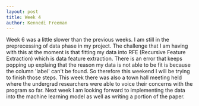 ```yaml
---
layout: post
title: Week 4
author: Kennedi Freeman
---
```


Week 6 was a little slower than the previous weeks. I am still in the preprecessing of data phase in my project. The challenge that I am having with this at the moment is that fitting my data into RFE (Recursive Feature Extraction) which is data feature extraction. There is an error that keeps popping up explaing that the reason my data is not able to be fit is because the column 'label' can't be found. So therefore this weekend I will be trying to finish those steps. This week there was also a town hall meeting held where the undergrad researchers were able to voice their concerns with the program so far. Next week I am looking forward to implementing the data into the machine learning model as well as writing a portion of the paper.
